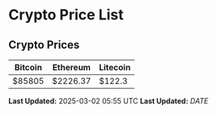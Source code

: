 # Crypto Price List

## Crypto Prices
| Bitcoin | Ethereum | Litecoin |
| ------- | -------- | -------- |
| $85805 | $2226.37 | $122.3 |
**Last Updated:** 2025-03-02 05:55 UTC
**Last Updated:** $DATE$
